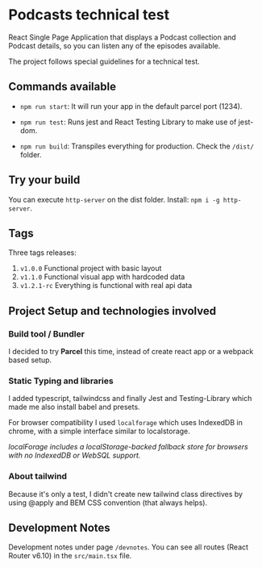 # Podcasts technical test

React Single Page Application that displays a Podcast collection and Podcast details, so you can listen any of the episodes available.

The project follows special guidelines for a technical test.

## Commands available

- `npm run start`: It will run your app in the default parcel port (1234).

- `npm run test`: Runs jest and React Testing Library to make use of jest-dom.

- `npm run build`: Transpiles everything for production. Check the `/dist/` folder.

## Try your build

You can execute `http-server` on the dist folder. Install: `npm i -g http-server`.

## Tags

Three tags releases:

1. `v1.0.0` Functional project with basic layout
2. `v1.1.0` Functional visual app with hardcoded data
3. `v1.2.1-rc` Everything is functional with real api data

## Project Setup and technologies involved

### Build tool / Bundler

I decided to try **Parcel** this time, instead of create react app or a webpack based setup.

### Static Typing and libraries

I added typescript, tailwindcss and finally Jest and Testing-Library which made me also install babel and presets.

For browser compatibility I used `localforage` which uses IndexedDB in chrome, with a simple interface similar to localstorage.

_localForage includes a localStorage-backed fallback store for browsers with no IndexedDB or WebSQL support._

### About tailwind

Because it's only a test, I didn't create new tailwind class directives by using @apply and BEM CSS convention (that always helps).

## Development Notes

Development notes under page `/devnotes`. You can see all routes (React Router v6.10) in the `src/main.tsx` file.
